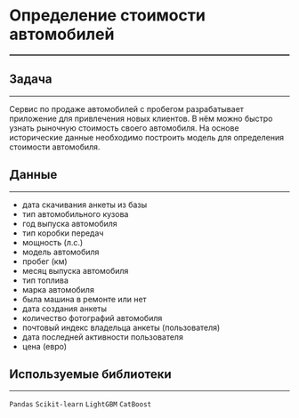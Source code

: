 # Определение стоимости автомобилей
<hr style="border:1px solid gray">

## Задача
***

Сервис по продаже автомобилей с пробегом  разрабатывает приложение для привлечения новых клиентов. В нём можно быстро узнать рыночную стоимость своего автомобиля. На основе исторические данные необходимо построить модель для определения стоимости автомобиля.

## Данные
***

- дата скачивания анкеты из базы
- тип автомобильного кузова
- год выпуска автомобиля
- тип коробки передач
- мощность (л.с.)
- модель автомобиля
- пробег (км)
- месяц выпуска автомобиля
- тип топлива
- марка автомобиля
- была машина в ремонте или нет
- дата создания анкеты
- количество фотографий автомобиля
- почтовый индекс владельца анкеты (пользователя)
- дата последней активности пользователя
- цена (евро)

## Используемые библиотеки
***

`Pandas`  `Scikit-learn`  `LightGBM`  `CatBoost`